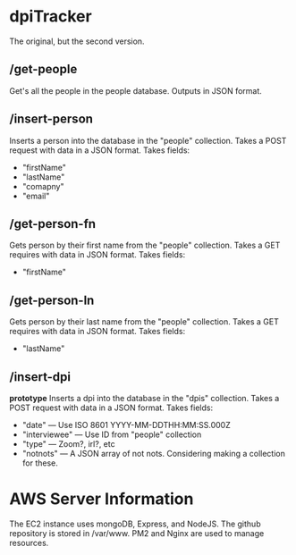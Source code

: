 # dpiTracker
The original, but the second version.

## /get-people
Get's all the people in the people database. Outputs in JSON format.

## /insert-person
Inserts a person into the database in the "people" collection. Takes a POST request with data in a JSON format. Takes fields:
- "firstName"
- "lastName"
- "comapny"
- "email"

## /get-person-fn
Gets person by their first name from the "people" collection. Takes a GET requires with data in JSON format. Takes fields:
- "firstName"

## /get-person-ln
Gets person by their last name from the "people" collection. Takes a GET requires with data in JSON format. Takes fields:
- "lastName"

## /insert-dpi
**prototype**
Inserts a dpi into the database in the "dpis" collection. Takes a POST request with data in a JSON format. Takes fields:
- "date" — Use ISO 8601 YYYY-MM-DDTHH:MM:SS.000Z
- "interviewee" — Use ID from "people" collection
- "type" — Zoom?, irl?, etc
- "notnots" — A JSON array of not nots. Considering making a collection for these.


# AWS Server Information

The EC2 instance uses mongoDB, Express, and NodeJS. The github repository is stored in /var/www. PM2 and Nginx are used to manage resources.
